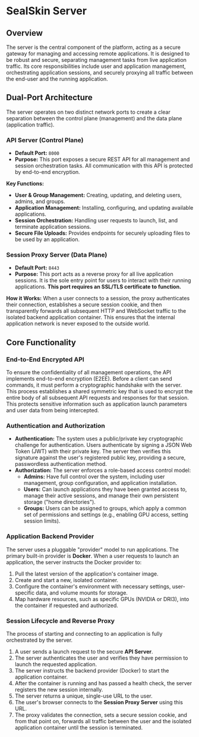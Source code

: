 # SealSkin Server

## Overview

The server is the central component of the platform, acting as a secure gateway for managing and accessing remote applications. It is designed to be robust and secure, separating management tasks from live application traffic. Its core responsibilities include user and application management, orchestrating application sessions, and securely proxying all traffic between the end-user and the running application.

## Dual-Port Architecture

The server operates on two distinct network ports to create a clear separation between the control plane (management) and the data plane (application traffic).

### API Server (Control Plane)

*   **Default Port:** `8000`
*   **Purpose:** This port exposes a secure REST API for all management and session orchestration tasks. All communication with this API is protected by end-to-end encryption.

**Key Functions:**
*   **User & Group Management:** Creating, updating, and deleting users, admins, and groups.
*   **Application Management:** Installing, configuring, and updating available applications.
*   **Session Orchestration:** Handling user requests to launch, list, and terminate application sessions.
*   **Secure File Uploads:** Provides endpoints for securely uploading files to be used by an application.

### Session Proxy Server (Data Plane)

*   **Default Port:** `8443`
*   **Purpose:** This port acts as a reverse proxy for all live application sessions. It is the sole entry point for users to interact with their running applications. **This port requires an SSL/TLS certificate to function.**

**How it Works:**
When a user connects to a session, the proxy authenticates their connection, establishes a secure session cookie, and then transparently forwards all subsequent HTTP and WebSocket traffic to the isolated backend application container. This ensures that the internal application network is never exposed to the outside world.

## Core Functionality

### End-to-End Encrypted API

To ensure the confidentiality of all management operations, the API implements end-to-end encryption (E2EE). Before a client can send commands, it must perform a cryptographic handshake with the server. This process establishes a shared symmetric key that is used to encrypt the entire body of all subsequent API requests and responses for that session. This protects sensitive information such as application launch parameters and user data from being intercepted.

### Authentication and Authorization

*   **Authentication:** The system uses a public/private key cryptographic challenge for authentication. Users authenticate by signing a JSON Web Token (JWT) with their private key. The server then verifies this signature against the user's registered public key, providing a secure, passwordless authentication method.
*   **Authorization:** The server enforces a role-based access control model:
    *   **Admins:** Have full control over the system, including user management, group configuration, and application installation.
    *   **Users:** Can launch applications they have been granted access to, manage their active sessions, and manage their own persistent storage ("home directories").
    *   **Groups:** Users can be assigned to groups, which apply a common set of permissions and settings (e.g., enabling GPU access, setting session limits).

### Application Backend Provider

The server uses a pluggable "provider" model to run applications. The primary built-in provider is **Docker**. When a user requests to launch an application, the server instructs the Docker provider to:

1.  Pull the latest version of the application's container image.
2.  Create and start a new, isolated container.
3.  Configure the container's environment with necessary settings, user-specific data, and volume mounts for storage.
4.  Map hardware resources, such as specific GPUs (NVIDIA or DRI3), into the container if requested and authorized.

### Session Lifecycle and Reverse Proxy

The process of starting and connecting to an application is fully orchestrated by the server.

1.  A user sends a launch request to the secure **API Server**.
2.  The server authenticates the user and verifies they have permission to launch the requested application.
3.  The server instructs the backend provider (Docker) to start the application container.
4.  After the container is running and has passed a health check, the server registers the new session internally.
5.  The server returns a unique, single-use URL to the user.
6.  The user's browser connects to the **Session Proxy Server** using this URL.
7.  The proxy validates the connection, sets a secure session cookie, and from that point on, forwards all traffic between the user and the isolated application container until the session is terminated.
